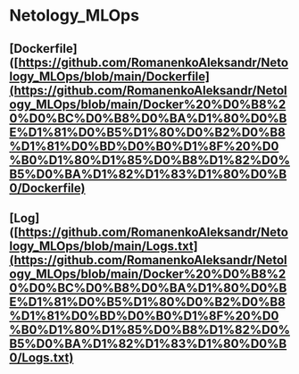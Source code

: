 # Netology_MLOps
## [Dockerfile]([https://github.com/RomanenkoAleksandr/Netology_MLOps/blob/main/Dockerfile](https://github.com/RomanenkoAleksandr/Netology_MLOps/blob/main/Docker%20%D0%B8%20%D0%BC%D0%B8%D0%BA%D1%80%D0%BE%D1%81%D0%B5%D1%80%D0%B2%D0%B8%D1%81%D0%BD%D0%B0%D1%8F%20%D0%B0%D1%80%D1%85%D0%B8%D1%82%D0%B5%D0%BA%D1%82%D1%83%D1%80%D0%B0/Dockerfile)

## [Log]([https://github.com/RomanenkoAleksandr/Netology_MLOps/blob/main/Logs.txt](https://github.com/RomanenkoAleksandr/Netology_MLOps/blob/main/Docker%20%D0%B8%20%D0%BC%D0%B8%D0%BA%D1%80%D0%BE%D1%81%D0%B5%D1%80%D0%B2%D0%B8%D1%81%D0%BD%D0%B0%D1%8F%20%D0%B0%D1%80%D1%85%D0%B8%D1%82%D0%B5%D0%BA%D1%82%D1%83%D1%80%D0%B0/Logs.txt)

